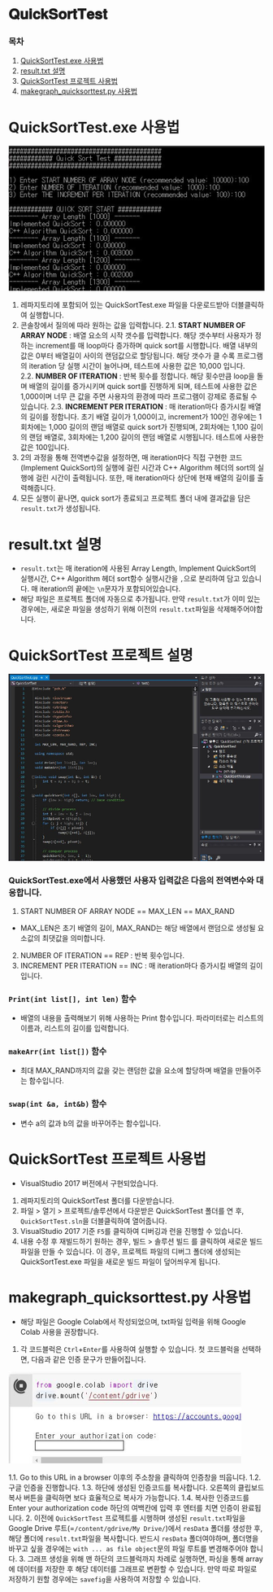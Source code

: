 # 𝐐𝐮𝐢𝐜𝐤𝐒𝐨𝐫𝐭𝐓𝐞𝐬𝐭

### 목차
1. <a href="#1">QuickSortTest.exe 사용법</a>
2. <a href="#2">result.txt 설명</a>
3. <a href="#3">QuickSortTest 프로젝트 사용법</a>
4. <a href="#4">makegraph_quicksorttest.py 사용법</a>

<a name="1"></a>
# QuickSortTest.exe 사용법

<img src="/img/consoleQuickSortTest.JPG">

1. 레파지토리에 포함되어 있는 QuickSortTest.exe 파일을 다운로드받아 더블클릭하여 실행합니다.
2. 콘솔창에서 질의에 따라 원하는 값을 입력합니다.
  2.1. **START NUMBER OF ARRAY NODE** : 배열 요소의 시작 갯수를 입력합니다. 해당 갯수부터 사용자가 정하는 increment를 매 loop마다 증가하며 quick sort를 시행합니다. 배열 내부의 값은 0부터 배열길이 사이의 랜덤값으로 할당됩니다. 해당 갯수가 클 수록 프로그램의 iteration 당 실행 시간이 늘어나며, 테스트에 사용한 값은 10,000 입니다.  
  2.2. **NUMBER OF ITERATION** : 반복 횟수를 정합니다. 해당 횟수만큼 loop을 돌며 배열의 길이를 증가시키며 quick sort를 진행하게 되며, 테스트에 사용한 값은 1,000이며 너무 큰 값을 주면 사용자의 환경에 따라 프로그램이 강제로 종료될 수 있습니다.
  2.3. **INCREMENT PER ITERATION** : 매 iteration마다 증가시킬 배열의 길이를 정합니다. 초기 배열 길이가 1,000이고, increment가 100인 경우에는 1회차에는 1,000 길이의 랜덤 배열로 quick sort가 진행되며, 2회차에는 1,100 길이의 랜덤 배열로, 3회차에는 1,200 길이의 랜덤 배열로 시행됩니다. 테스트에 사용한 값은 100입니다.
3. 2의 과정을 통해 전역변수값을 설정하면, 매 iteration마다 직접 구현한 코드(Implement QuickSort)의 실행에 걸린 시간과 C++ Algorithm 헤더의 sort의 실행에 걸린 시간이 출력됩니다. 또한, 매 iteration마다 상단에 현재 배열의 길이를 출력해줍니다.
4. 모든 실행이 끝나면, quick sort가 종료되고 프로젝트 폴더 내에 결과값을 담은 `result.txt`가 생성됩니다.

<a name="2"></a>
# result.txt 설명
- `result.txt`는 매 iteration에 사용된 Array Length, Implement QuickSort의 실행시간, C++ Algorithm 헤더 sort함수 실행시간을 `,`으로 분리하여 담고 있습니다. 매 iteration의 끝에는 `\n`문자가 포함되어있습니다.
- 해당 파일은 프로젝트 폴더에 자동으로 추가됩니다. 만약 `result.txt`가 이미 있는 경우에는, 새로운 파일을 생성하기 위해 이전의 `result.txt`파일을 삭제해주어야합니다.

<a name="3"></a>
# QuickSortTest 프로젝트 설명

<img src="/img/vsQuickSort.JPG">

### QuickSortTest.exe에서 사용했던 사용자 입력값은 다음의 전역변수와 대응합니다.
1. START NUMBER OF ARRAY NODE == MAX_LEN == MAX_RAND
  - MAX_LEN은 초기 배열의 길이, MAX_RAND는 해당 배열에서 랜덤으로 생성될 요소값의 최댓값을 의미합니다.
2. NUMBER OF ITERATION == REP : 반복 횟수입니다.
3. INCREMENT PER ITERATION == INC : 매 iteration마다 증가시킬 배열의 길이입니다.

### `Print(int list[], int len)` 함수
- 배열의 내용을 출력해보기 위해 사용하는 Print 함수입니다. 파라미터로는 리스트의 이름과, 리스트의 길이를 입력합니다.

### `makeArr(int list[])` 함수
- 최대 MAX_RAND까지의 값을 갖는 랜덤한 값을 요소에 할당하며 배열을 만들어주는 함수입니다.

### `swap(int &a, int&b)` 함수
- 변수 a의 값과 b의 값을 바꾸어주는 함수입니다.

# QuickSortTest 프로젝트 사용법
- VisualStudio 2017 버전에서 구현되었습니다.
1. 레파지토리의 QuickSortTest 폴더를 다운받습니다.
2. 파일 > 열기 > 프로젝트/솔루션에서 다운받은 QuickSortTest 폴더를 연 후, `QuickSortTest.sln`을 더블클릭하여 열어줍니다.
3. VisualStudio 2017 기준 `F5`를 클릭하여 디버깅과 런을 진행할 수 있습니다.
4. 내용 수정 후 재빌드하기 원하는 경우, 빌드 > 솔루션 빌드 를 클릭하여 새로운 빌드파일을 만들 수 있습니다. 이 경우, 프로젝트 파일의 디버그 폴더에 생성되는 QuickSortTest.exe 파일을 새로운 빌드 파일이 덮어씌우게 됩니다.

<a name="4"></a>
# makegraph_quicksorttest.py 사용법
- 해당 파일은 Google Colab에서 작성되었으며, txt파일 입력을 위해 Google Colab 사용을 권장합니다.
1. 각 코드블럭은 `Ctrl`+`Enter`를 사용하여 실행할 수 있습니다. 첫 코드블럭을 선택하면, 다음과 같은 인증 문구가 만들어집니다.

<img src="/img/googleAuth.JPG">

  1.1. Go to this URL in a browser 이후의 주소창을 클릭하여 인증창을 띄웁니다.
  1.2. 구글 인증을 진행합니다.
  1.3. 하단에 생성된 인증코드를 복사합니다. 오른쪽의 클립보드 복사 버튼을 클릭하면 보다 효율적으로 복사가 가능합니다.
  1.4. 복사한 인증코드를 Enter your authorization code 하단의 여백칸에 입력 후 엔터를 치면 인증이 완료됩니다.
2. 이전에 `QuickSortTest` 프로젝트를 시행하며 생성된 `result.txt`파일을 Google Drive 루트(=`/content/gdrive/My Drive/`)에서 `resData` 폴더를 생성한 후, 해당 폴더에 `result.txt`파일을 복사합니다. 반드시 `resData` 폴더여야하며, 폴더명을 바꾸고 싶을 경우에는 `with ... as file object`문의 파일 루트를 변경해주어야 합니다.
3. 그래프 생성을 위해 맨 하단의 코드블럭까지 차례로 실행하면, 파싱을 통해 array에 데이터를 저장한 후 해당 데이터를 그래프로 변환할 수 있습니다. 만약 따로 파일로 저장하기 원할 경우에는 `savefig`을 사용하여 저장할 수 있습니다.

